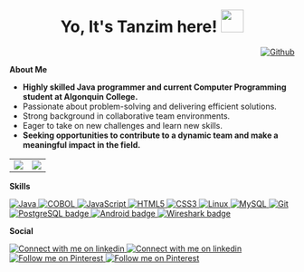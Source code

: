 <h1 align="center">Yo, It's Tanzim here!   <img src="https://media.giphy.com/media/hvRJCLFzcasrR4ia7z/giphy.gif" width="40px"></h1>

<div align = "right">
  <a href="https://github.com/tanzim2000">
    <img alt="Github" src="https://img.shields.io/github/followers/tanzim2000?label=Follow&style=social">
  </a>
</div>

<!--- Currently studying Computer Programming at Algonquin College. As a highly skilled programmer with a focus on Java development, I am always seeking new opportunities to learn and grow as a developer. My passion for programming and my strong problem-solving skills have prepared me to make a valuable contribution to any project. In my previous experience, I have consistently demonstrated my ability to work collaboratively with cross-functional teams and to deliver high-quality results under tight deadlines. As a student, I am constantly seeking new challenges and ways to expand my knowledge and skills. I am excited to bring my passion and expertise to a dynamic team and to make a meaningful impact in the field of computer programming. --->

<strong>About Me</strong>

- **Highly skilled Java programmer and current Computer Programming student at Algonquin College.**
- Passionate about problem-solving and delivering efficient solutions.
- Strong background in collaborative team environments.
- Eager to take on new challenges and learn new skills.
- **Seeking opportunities to contribute to a dynamic team and make a meaningful impact in the field.**

<table align="center" border="0"><tr><td> 
        <!--- GitHub Status Panel --->
        <picture>
                <source
                        srcset="https://github-readme-stats.vercel.app/api?username=tanzim2000&border_color=00000000&show_icons=true&hide_title=true&count_private=true&theme=github_dark&hide=stars,issues"
                        media="(prefers-color-scheme: dark)"
                        />
                <source
                        srcset="https://github-readme-stats.vercel.app/api?username=tanzim2000&border_color=00000000&show_icons=true&hide_title=true&count_private=true&theme=swift&hide=stars,issues"
                        media="(prefers-color-scheme: light), (prefers-color-scheme: no-preference)"
                        />
                <img src="https://github-readme-stats.vercel.app/api?username=tanzim2000&border_color=00000000&show_icons=true&count_private=true&hide_title=true&hide=stars,issues"/>
        </picture></td><td>
        <!--- Language Status Panel --->
        <picture>
                <source
                        srcset="https://github-readme-stats.vercel.app/api/top-langs/?username=tanzim2000&layout=compact&langs_count=10&theme=github_dark&border_color=00000000"
                        media="(prefers-color-scheme: dark)"
                        />
                <source
                        srcset="https://github-readme-stats.vercel.app/api/top-langs/?username=tanzim2000&layout=compact&langs_count=10&theme=swift&border_color=00000000"
                        media="(prefers-color-scheme: dark)"
                        />
                <img src="https://github-readme-stats.vercel.app/api/top-langs/?username=tanzim2000&layout=compact&langs_count=10"/>
        </picture></td></tr>
</table>

<strong>Skills</strong>

<!-- Java -->
<a href="#">
  <img src="https://img.shields.io/badge/Java-007396?style=for-the-badge&logo=java&logoColor=white" alt="Java" >
</a>

<!-- COBOL -->
<a href="#">
  <img src="https://img.shields.io/badge/COBOL-ED9121?style=for-the-badge&logo=cobol&logoColor=white" alt="COBOL" >
</a>

<!-- JavaScript -->
<a href="#">
  <img src="https://img.shields.io/badge/JavaScript-F7DF1E?style=for-the-badge&logo=javascript&logoColor=black" alt="JavaScript" >
</a>

<!-- HTML5 -->
<a href="#">
  <img src="https://img.shields.io/badge/HTML5-E44D26?style=for-the-badge&logo=html5&logoColor=white" alt="HTML5" >
</a>

<!-- CSS3 -->
<a href="#">
  <img src="https://img.shields.io/badge/CSS3-1572B6?style=for-the-badge&logo=css3&logoColor=white" alt="CSS3" >
</a>

<!-- Linux -->
<a href="#">
  <img src="https://img.shields.io/badge/Linux-000000?style=for-the-badge&logo=linux&logoColor=white" alt="Linux" >
</a>

<!-- MySQL -->
<a href="#">
  <img src="https://img.shields.io/badge/MySQL-4479A1?style=for-the-badge&logo=mysql&logoColor=white" alt="MySQL" >
</a>

<!-- Git -->
<a href="#">
  <img src="https://img.shields.io/badge/Git-F05032?style=for-the-badge&logo=git&logoColor=white" alt="Git" >
</a>

<!-- PostgreSQL -->
<a href="#">
  <img src="https://img.shields.io/badge/PostgreSQL-336791?style=for-the-badge&logo=postgresql&logoColor=white" alt="PostgreSQL badge" >
</a>

<!-- Android -->
<a href="#">
  <img src="https://img.shields.io/badge/Android-A4C639?style=for-the-badge&logo=android&logoColor=white" alt="Android badge" >
</a>

<!-- Wireshark -->
<a href="#">
  <img src="https://img.shields.io/badge/Wireshark-000000?style=for-the-badge&logo=wireshark&logoColor=white" alt="Wireshark badge" >
</a>

<strong>Social</strong>
<!-- LinkedIn Light Mode -->
<a href="https://www.linkedin.com/in/tanzim2000#gh-light-mode-only">
  <img src="https://img.shields.io/badge/LinkedIn-4875B4?style=flat&logo=linkedin&logoColor=white#gh-light-mode-only" alt="Connect with me on linkedin" >
</a>
<!-- LinkedIn Dark Mode -->
<a href="https://www.linkedin.com/in/tanzim2000#gh-dark-mode-only">
  <img src="https://img.shields.io/badge/LinkedIn-ffffff?style=flat&logo=linkedin&logoColor=4875B4#gh-dark-mode-only" alt="Connect with me on linkedin" >
</a>
<!-- Pinterest Light Mode -->
<a href="https://www.pinterest.com/yourusername#gh-light-mode-only">
  <img src="https://img.shields.io/badge/Pinterest-BD081C?style=flat&logo=pinterest&logoColor=white#gh-light-mode-only" alt="Follow me on Pinterest" >
</a>
<!-- Dark Mode -->
<a href="https://www.pinterest.com/yourusername#gh-dark-mode-only">
  <img src="https://img.shields.io/badge/Pinterest-ffffff?style=flat&logo=pinterest&logoColor=BD081C#gh-dark-mode-only" alt="Follow me on Pinterest" >
</a>


<!---
tanzim2000/tanzim2000 is a ✨ special ✨ repository because its `README.md` (this file) appears on your GitHub profile.
You can click the Preview link to take a look at your changes.
--->
